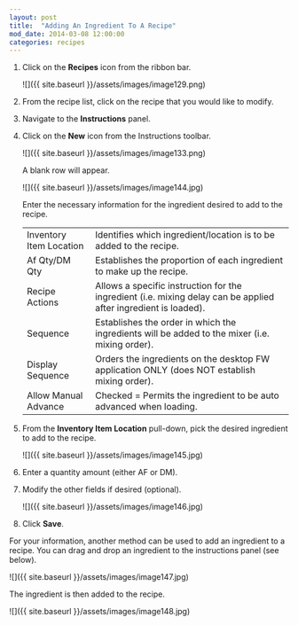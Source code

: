```yaml
---
layout: post
title:  "Adding An Ingredient To A Recipe"
mod_date: 2014-03-08 12:00:00
categories: recipes
---
```


1.	Click on the **Recipes** icon from the ribbon bar.

	![]({{ site.baseurl }}/assets/images/image129.png)

2.	From the recipe list, click on the recipe that you would like to modify.
3.	Navigate to the **Instructions** panel.  
4.	Click on the **New** icon from the Instructions toolbar.

	![]({{ site.baseurl }}/assets/images/image133.png)

	A blank row will appear.

	![]({{ site.baseurl }}/assets/images/image144.jpg)

	Enter the necessary information for the ingredient desired to add to the recipe.

	|   |   |
	|---|---|
	| Inventory Item Location | Identifies which ingredient/location is to be added to the recipe. |
	| Af Qty/DM Qty | Establishes the proportion of each ingredient to make up the recipe. |
	| Recipe Actions | Allows a specific instruction for the ingredient (i.e. mixing delay can be applied after ingredient is loaded). |
	| Sequence | Establishes the order in which the ingredients will be added to the mixer (i.e. mixing order). |
	| Display Sequence | Orders the ingredients on the desktop FW application ONLY (does NOT establish mixing order). |
	| Allow Manual Advance | Checked = Permits the ingredient to be auto advanced when loading. |


5.	From the **Inventory Item Location** pull-down, pick the desired ingredient to add to the recipe.

	![]({{ site.baseurl }}/assets/images/image145.jpg)

6.	Enter a quantity amount (either AF or DM).

7.	Modify the other fields if desired (optional).

	![]({{ site.baseurl }}/assets/images/image146.jpg)

8.	Click **Save**.


For your information, another method can be used to add an ingredient to a recipe.  You can drag and drop an ingredient to the instructions panel (see below).

![]({{ site.baseurl }}/assets/images/image147.jpg)

The ingredient is then added to the recipe.

![]({{ site.baseurl }}/assets/images/image148.jpg)
